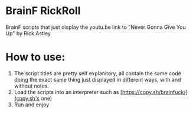 # BrainF RickRoll
 BrainF scripts that just display the youtu.be link to "Never Gonna Give You Up" by Rick Astley
 
# How to use:
1. The script titles are pretty self explanitory, all contain the same code doing the exact same thing just displayed in different ways, with and without notes.
2. Load the scripts into an interpreter such as [https://copy.sh/brainfuck/](copy.sh's one)
3. Run and enjoy

